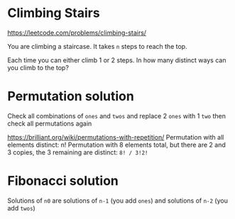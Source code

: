 # Climbing Stairs
https://leetcode.com/problems/climbing-stairs/

You are climbing a staircase. It takes `n` steps to reach the top.

Each time you can either climb 1 or 2 steps. In how many distinct ways can you climb to the top?

# Permutation solution
Check all combinations of `ones` and `twos` and replace 2 `ones` with 1 `two` then check all permutations again

https://brilliant.org/wiki/permutations-with-repetition/
Permutation with all elements distinct: n!
Permutation with 8 elements total, but there are 2 and 3 copies, the 3 remaining are distinct: `8! / 3!2!`

# Fibonacci solution
Solutions of `n0` are solutions of `n-1` (you add `ones`) and solutions of `n-2` (you add `twos`)